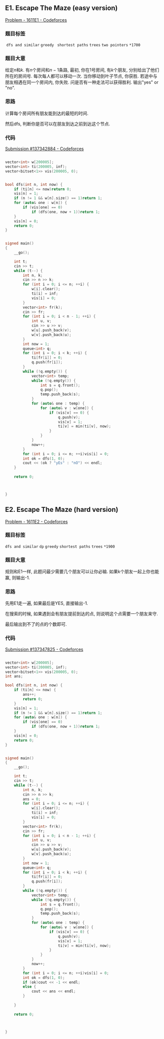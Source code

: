 ## E1. Escape The Maze (easy version)

[Problem - 1611E1 - Codeforces](https://codeforces.com/problemset/problem/1611/E1)

### 题目标签

​	`dfs and similar` `greedy ` `shortest paths` `trees` `two pointers` `*1700`

### 题目大意

给定$n$和$k$. 有$n$个房间和$n-1$条路, 最初, 你在1号房间, 有$k$个朋友, 分别给出了他们所在的房间号. 每次每人都可以移动一次. 当你移动到叶子节点, 你获胜. 若途中与朋友相遇在同一个房间内, 你失败. 问是否有一种走法可以获得胜利. 输出"yes" or "no".

### 思路

计算每个房间所有朋友能到达的最短的时间.

然后dfs, 判断你是否可以在朋友到达之前到达这个节点.

 ### 代码

[Submission #137342884 - Codeforces](https://codeforces.com/contest/1611/submission/137342884)

```c++

vector<int> w[200005];
vector<int> ti(200005, inf);
vector<bitset<1>> vis(200005, 0);


bool dfs(int n, int now) {
    if (ti[n] <= now)return 0;
    vis[n] = 1;
    if (n != 1 && w[n].size() == 1)return 1;
    for (auto& one : w[n]) {
        if (vis[one] == 0)
            if (dfs(one, now + 1))return 1;
    }
    vis[n] = 0;
    return 0;
}


signed main()
{
    __go();

    int t;
    cin >> t;
    while (t--) {
        int n, k;
        cin >> n >> k;
        for (int i = 0; i <= n; ++i) {
            w[i].clear();
            ti[i] = inf;
            vis[i] = 0;
        }
        vector<int> fr(k);
        cin >> fr;
        for (int i = 0; i < n - 1; ++i) {
            int u, v;
            cin >> u >> v;
            w[u].push_back(v);
            w[v].push_back(u);
        }
        int now = 1;
        queue<int> q;
        for (int i = 0; i < k; ++i) {
            ti[fr[i]] = 0;
            q.push(fr[i]);
        }
        while (!q.empty()) {
            vector<int> temp;
            while (!q.empty()) {
                int s = q.front();
                q.pop();
                temp.push_back(s);
            }
            for (auto& one : temp) {
                for (auto& v : w[one]) {
                    if (vis[v] == 0) {
                        q.push(v);
                        vis[v] = 1;
                        ti[v] = min(ti[v], now);
                    }
                }
            }
            now++;
        }
        for (int i = 0; i <= n; ++i)vis[i] = 0;
        int ok = dfs(1, 0);
        cout << (ok ? "yEs" : "nO") << endl;
    }
    
    return 0;



}

```



## E2. Escape The Maze (hard version)

[Problem - 1611E2 - Codeforces](https://codeforces.com/problemset/problem/1611/E2)

### 题目标签

`dfs and similar` `dp` `greedy` `shortest paths` `trees` `*1900`

### 题目大意

规则和E1一样, 此题问最少需要几个朋友可以让你必输. 如果k个朋友一起上你也能赢, 则输出-1.

### 思路

先用E1走一遍, 如果最后是YES, 直接输出-1.

在搜索的时候, 如果遇到会有朋友提前到达的点, 则说明这个点需要一个朋友来守.

最后输出到不了的点的个数即可.

### 代码

[Submission #137347825 - Codeforces](https://codeforces.com/contest/1611/submission/137347825)

```c++

vector<int> w[200005];
vector<int> ti(200005, inf);
vector<bitset<1>> vis(200005, 0);
int ans;

bool dfs(int n, int now) {
    if (ti[n] <= now) {
        ans++;
        return 0;
    }
    vis[n] = 1;
    if (n != 1 && w[n].size() == 1)return 1;
    for (auto& one : w[n]) {
        if (vis[one] == 0)
            if (dfs(one, now + 1))return 1;
    }
    vis[n] = 0;
    return 0;
}


signed main()
{
    __go();

    int t;
    cin >> t;
    while (t--) {
        int n, k;
        cin >> n >> k;
        ans = 0;
        for (int i = 0; i <= n; ++i) {
            w[i].clear();
            ti[i] = inf;
            vis[i] = 0;
        }
        vector<int> fr(k);
        cin >> fr;
        for (int i = 0; i < n - 1; ++i) {
            int u, v;
            cin >> u >> v;
            w[u].push_back(v);
            w[v].push_back(u);
        }
        int now = 1;
        queue<int> q;
        for (int i = 0; i < k; ++i) {
            ti[fr[i]] = 0;
            q.push(fr[i]);
        }
        while (!q.empty()) {
            vector<int> temp;
            while (!q.empty()) {
                int s = q.front();
                q.pop();
                temp.push_back(s);
            }
            for (auto& one : temp) {
                for (auto& v : w[one]) {
                    if (vis[v] == 0) {
                        q.push(v);
                        vis[v] = 1;
                        ti[v] = min(ti[v], now);
                    }
                }
            }
            now++;
        }
        for (int i = 0; i <= n; ++i)vis[i] = 0;
        int ok = dfs(1, 0);
        if (ok)cout << -1 << endl;
        else {
            cout << ans << endl;
        }
        
    }
    
    return 0;



}
```



